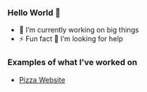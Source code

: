 ###  Hello World 👋
- 🔭 I’m currently working on big things
- ⚡ Fun fact 🤔 I’m looking for help
###  Examples of what I've worked on
- [Pizza Website](https://rasmusjohansson04.github.io/te4-new-pizza/)

<!--
**RasmusJohansson04/RasmusJohansson04** is a ✨ _special_ ✨ repository because its `README.md` (this file) appears on your GitHub profile.

Here are some ideas to get you started:

- 🌱 I’m currently learning ...
- 👯 I’m looking to collaborate on ...
- 🤔 I’m looking for help with ...
- 💬 Ask me about ...
- 📫 How to reach me: ...
- 😄 Pronouns: ...
- ⚡ Fun fact: ...
-->
